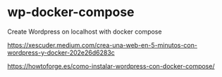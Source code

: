 # wp-docker-compose
Create Wordpress on localhost with docker compose

https://xescuder.medium.com/crea-una-web-en-5-minutos-con-wordpress-y-docker-202e26d6283c

https://howtoforge.es/como-instalar-wordpress-con-docker-compose/
